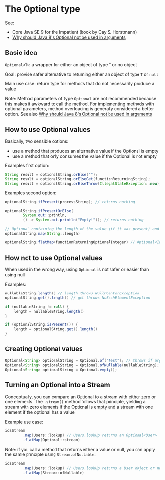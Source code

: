 # The Optional type

See:

- Core Java SE 9 for the Impatient (book by Cay S. Horstmann)
- [Why should Java 8's Optional not be used in arguments](https://stackoverflow.com/a/39005452)

## Basic idea

`Optional<T>`: a wrapper for either an object of type `T` or no object

Goal: provide safer alternative to returning either an object of type `T` or `null`

Main use case: return type for methods that do not necessarily produce a value

Note: Method parameters of type `Optional` are not recommended because this makes it awkward to call the method. For implementing methods with optional parameters, method overloading is generally considered a better option. See also [Why should Java 8's Optional not be used in arguments](https://stackoverflow.com/a/39005452)

## How to use Optional values

Basically, two sensible options:

- use a method that produces an alternative value if the Optional is empty
- use a method that only consumes the value if the Optional is not empty

Examples first option:

```java
String result = optionalString.orElse("");
String result = optionalString.orElseGet(functionReturningString);
String result = optionalString.orElseThrow(IllegalStateException::new);
```

Examples second option:

```java
optionalString.ifPresent(processString); // returns nothing

optionalString.ifPresentOrElse(
        System.out::println, 
        () -> System.out.println("Empty!")); // returns nothing

// Optional containing the length of the value (if it was present) and empty otherwise
optionalString.map(String::length)
    
optionalString.flatMap(functionReturningOptionalInteger) // Optional<Integer>
```

## How not to use Optional values

When used in the wrong way, using `Optional` is not safer or easier than using null

Examples:

```java
nullableString.length() // length throws NullPointerException
optionalString.get().length() // get throws NoSuchElementException

if (nullableString != null) {
    length = nullableString.length()
}

if (optionalString.isPresent()) {
    length = optionalString.get().length()
}
```

## Creating Optional values

```java
Optional<String> optionalString = Optional.of("test"); // throws if argument null
Optional<String> optionalString = Optional.ofNullable(nullableString);
Optional<String> optionalString = Optional.empty();
```

## Turning an Optional into a Stream

Conceptually, you can compare an Optional to a stream with either zero or one elements. The `.stream()` method follows that principle, yielding a stream with zero elements if the Optional is empty and a stream with one element if the optional has a value

Example use case:

```java
idsStream
        .map(Users::lookup) // Users.lookUp returns an Optional<User>
        .flatMap(Optional::stream)
```

Note: if you call a method that returns either a value or null, you can apply the samle principle using `Stream.ofNullable`:

```java
idsStream
        .map(Users::lookup) // Users.lookUp returns a User object or null
        .flatMap(Stream::ofNullable)
```

